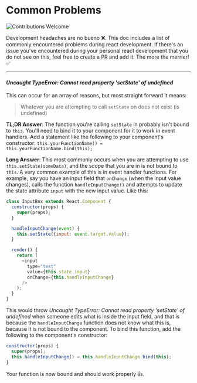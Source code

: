 # Common Problems

![Contributions Welcome][contributing-badge]

Development headaches are no bueno :x:. This doc includes a list of commonly encountered problems during react development. If there's an issue you've encountered during your personal react development that you do not see on this, feel free to create a PR and add it. The more the merrier! :white_check_mark:

---

#### _Uncaught TypeError: Cannot read property 'setState' of undefined_

This can occur for an array of reasons, but most straight forward it means:

> Whatever you are attempting to call `setState` on does not exist (is undefined)

**TL;DR Answer**: The function you're calling `setState` in probably isn't bound to `this`. You'll need to bind it to your component for it to work in event handlers. Add a statement like the following to your component's constructor: `this.yourFunctionName() = this.yourFunctionName.bind(this);`

**Long Answer**: This most commonly occurs when you are attempting to use `this.setState(someData)`, and the scope that you are in is not bound to `this`. A very common example of this is in event handler functions. For example, say you have an input field that `onChange` (when the input value changes), calls the function `handleInputChange()` and attempts to update the state attribute `input` with the new input value. Like this:

```javascript
class InputBox extends React.Component {
  constructor(props) {
    super(props);
  }

  handleInputChange(event) {
    this.setState({input: event.target.value});
  }

  render() {
    return (
      <input
        type="text"
        value={this.state.input}
        onChange={this.handleInputChange}
      />
    );
  }
}
```

This would throw _Uncaught TypeError: Cannot read property 'setState' of undefined_ when someone edits what is inside the input field, and that is because the `handleInputChange` function does not know what this is, because it is not bound to the component. To bind this function, add the following to the component's constructor:

```javascript
constructor(props) {
  super(props);
  this.handleInputChange() = this.handleInputChange.bind(this);
}
```

Your function is now bound and should work properly :+1:.

[contributing-badge]: https://img.shields.io/badge/contributions-welcome!-4BADFF.svg
